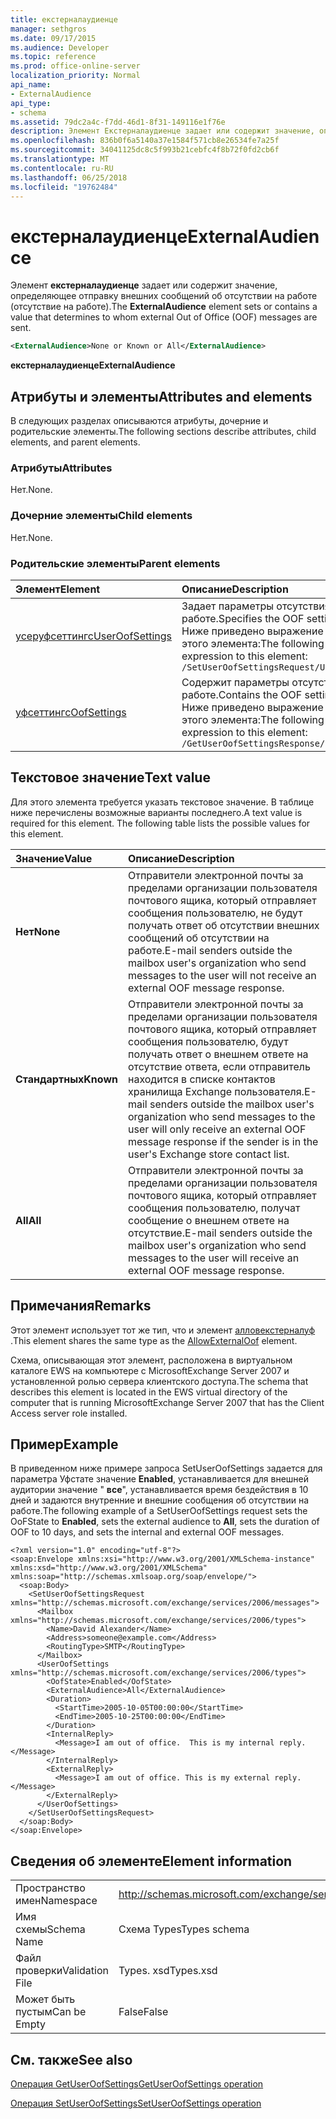 ```yaml
---
title: екстерналаудиенце
manager: sethgros
ms.date: 09/17/2015
ms.audience: Developer
ms.topic: reference
ms.prod: office-online-server
localization_priority: Normal
api_name:
- ExternalAudience
api_type:
- schema
ms.assetid: 79dc2a4c-f7dd-46d1-8f31-149116e1f76e
description: Элемент Екстерналаудиенце задает или содержит значение, определяющее отправку внешних сообщений об отсутствии на работе (отсутствие на работе).
ms.openlocfilehash: 836b0f6a5140a37e1584f571cb8e26534fe7a25f
ms.sourcegitcommit: 34041125dc8c5f993b21cebfc4f8b72f0fd2cb6f
ms.translationtype: MT
ms.contentlocale: ru-RU
ms.lasthandoff: 06/25/2018
ms.locfileid: "19762484"
---
```

# <a name="externalaudience"></a><span data-ttu-id="e985e-103">екстерналаудиенце</span><span class="sxs-lookup"><span data-stu-id="e985e-103">ExternalAudience</span></span>

<span data-ttu-id="e985e-104">Элемент **екстерналаудиенце** задает или содержит значение, определяющее отправку внешних сообщений об отсутствии на работе (отсутствие на работе).</span><span class="sxs-lookup"><span data-stu-id="e985e-104">The **ExternalAudience** element sets or contains a value that determines to whom external Out of Office (OOF) messages are sent.</span></span> 
  
```xml
<ExternalAudience>None or Known or All</ExternalAudience>
```

 <span data-ttu-id="e985e-105">**екстерналаудиенце**</span><span class="sxs-lookup"><span data-stu-id="e985e-105">**ExternalAudience**</span></span>
## <a name="attributes-and-elements"></a><span data-ttu-id="e985e-106">Атрибуты и элементы</span><span class="sxs-lookup"><span data-stu-id="e985e-106">Attributes and elements</span></span>

<span data-ttu-id="e985e-107">В следующих разделах описываются атрибуты, дочерние и родительские элементы.</span><span class="sxs-lookup"><span data-stu-id="e985e-107">The following sections describe attributes, child elements, and parent elements.</span></span>
  
### <a name="attributes"></a><span data-ttu-id="e985e-108">Атрибуты</span><span class="sxs-lookup"><span data-stu-id="e985e-108">Attributes</span></span>

<span data-ttu-id="e985e-109">Нет.</span><span class="sxs-lookup"><span data-stu-id="e985e-109">None.</span></span>
  
### <a name="child-elements"></a><span data-ttu-id="e985e-110">Дочерние элементы</span><span class="sxs-lookup"><span data-stu-id="e985e-110">Child elements</span></span>

<span data-ttu-id="e985e-111">Нет.</span><span class="sxs-lookup"><span data-stu-id="e985e-111">None.</span></span>
  
### <a name="parent-elements"></a><span data-ttu-id="e985e-112">Родительские элементы</span><span class="sxs-lookup"><span data-stu-id="e985e-112">Parent elements</span></span>

|<span data-ttu-id="e985e-113">**Элемент**</span><span class="sxs-lookup"><span data-stu-id="e985e-113">**Element**</span></span>|<span data-ttu-id="e985e-114">**Описание**</span><span class="sxs-lookup"><span data-stu-id="e985e-114">**Description**</span></span>|
|:-----|:-----|
|[<span data-ttu-id="e985e-115">усеруфсеттингс</span><span class="sxs-lookup"><span data-stu-id="e985e-115">UserOofSettings</span></span>](useroofsettings.md) <br/> |<span data-ttu-id="e985e-116">Задает параметры отсутствия на работе.</span><span class="sxs-lookup"><span data-stu-id="e985e-116">Specifies the OOF settings.</span></span>  <br/> <span data-ttu-id="e985e-117">Ниже приведено выражение XPath для этого элемента:</span><span class="sxs-lookup"><span data-stu-id="e985e-117">The following is the XPath expression to this element:</span></span>  <br/>  `/SetUserOofSettingsRequest/UserOofSettings` <br/> |
|[<span data-ttu-id="e985e-118">уфсеттингс</span><span class="sxs-lookup"><span data-stu-id="e985e-118">OofSettings</span></span>](oofsettings.md) <br/> |<span data-ttu-id="e985e-119">Содержит параметры отсутствия на работе.</span><span class="sxs-lookup"><span data-stu-id="e985e-119">Contains the OOF settings.</span></span>  <br/> <span data-ttu-id="e985e-120">Ниже приведено выражение XPath для этого элемента:</span><span class="sxs-lookup"><span data-stu-id="e985e-120">The following is the XPath expression to this element:</span></span>  <br/>  `/GetUserOofSettingsResponse/OofSettings` <br/> |
   
## <a name="text-value"></a><span data-ttu-id="e985e-121">Текстовое значение</span><span class="sxs-lookup"><span data-stu-id="e985e-121">Text value</span></span>

<span data-ttu-id="e985e-p101">Для этого элемента требуется указать текстовое значение. В таблице ниже перечислены возможные варианты последнего.</span><span class="sxs-lookup"><span data-stu-id="e985e-p101">A text value is required for this element. The following table lists the possible values for this element.</span></span>
  
|<span data-ttu-id="e985e-124">**Значение**</span><span class="sxs-lookup"><span data-stu-id="e985e-124">**Value**</span></span>|<span data-ttu-id="e985e-125">**Описание**</span><span class="sxs-lookup"><span data-stu-id="e985e-125">**Description**</span></span>|
|:-----|:-----|
|<span data-ttu-id="e985e-126">**Нет**</span><span class="sxs-lookup"><span data-stu-id="e985e-126">**None**</span></span> <br/> |<span data-ttu-id="e985e-127">Отправители электронной почты за пределами организации пользователя почтового ящика, который отправляет сообщения пользователю, не будут получать ответ об отсутствии внешних сообщений об отсутствии на работе.</span><span class="sxs-lookup"><span data-stu-id="e985e-127">E-mail senders outside the mailbox user's organization who send messages to the user will not receive an external OOF message response.</span></span>  <br/> |
|<span data-ttu-id="e985e-128">**Стандартных**</span><span class="sxs-lookup"><span data-stu-id="e985e-128">**Known**</span></span> <br/> |<span data-ttu-id="e985e-129">Отправители электронной почты за пределами организации пользователя почтового ящика, который отправляет сообщения пользователю, будут получать ответ о внешнем ответе на отсутствие ответа, если отправитель находится в списке контактов хранилища Exchange пользователя.</span><span class="sxs-lookup"><span data-stu-id="e985e-129">E-mail senders outside the mailbox user's organization who send messages to the user will only receive an external OOF message response if the sender is in the user's Exchange store contact list.</span></span>  <br/> |
|<span data-ttu-id="e985e-130">**All**</span><span class="sxs-lookup"><span data-stu-id="e985e-130">**All**</span></span> <br/> |<span data-ttu-id="e985e-131">Отправители электронной почты за пределами организации пользователя почтового ящика, который отправляет сообщения пользователю, получат сообщение о внешнем ответе на отсутствие.</span><span class="sxs-lookup"><span data-stu-id="e985e-131">E-mail senders outside the mailbox user's organization who send messages to the user will receive an external OOF message response.</span></span>  <br/> |
   
## <a name="remarks"></a><span data-ttu-id="e985e-132">Примечания</span><span class="sxs-lookup"><span data-stu-id="e985e-132">Remarks</span></span>

<span data-ttu-id="e985e-133">Этот элемент использует тот же тип, что и элемент [алловекстерналуф](allowexternaloof.md) .</span><span class="sxs-lookup"><span data-stu-id="e985e-133">This element shares the same type as the [AllowExternalOof](allowexternaloof.md) element.</span></span> 
  
<span data-ttu-id="e985e-134">Схема, описывающая этот элемент, расположена в виртуальном каталоге EWS на компьютере с MicrosoftExchange Server 2007 и установленной ролью сервера клиентского доступа.</span><span class="sxs-lookup"><span data-stu-id="e985e-134">The schema that describes this element is located in the EWS virtual directory of the computer that is running MicrosoftExchange Server 2007 that has the Client Access server role installed.</span></span>
  
## <a name="example"></a><span data-ttu-id="e985e-135">Пример</span><span class="sxs-lookup"><span data-stu-id="e985e-135">Example</span></span>

<span data-ttu-id="e985e-136">В приведенном ниже примере запроса SetUserOofSettings задается для параметра Уфстате значение **Enabled**, устанавливается для внешней аудитории значение " **все**", устанавливается время бездействия в 10 дней и задаются внутренние и внешние сообщения об отсутствии на работе.</span><span class="sxs-lookup"><span data-stu-id="e985e-136">The following example of a SetUserOofSettings request sets the OoFState to **Enabled**, sets the external audience to **All**, sets the duration of OOF to 10 days, and sets the internal and external OOF messages.</span></span>
  
```
<?xml version="1.0" encoding="utf-8"?>
<soap:Envelope xmlns:xsi="http://www.w3.org/2001/XMLSchema-instance" xmlns:xsd="http://www.w3.org/2001/XMLSchema" xmlns:soap="http://schemas.xmlsoap.org/soap/envelope/">
  <soap:Body>
    <SetUserOofSettingsRequest xmlns="http://schemas.microsoft.com/exchange/services/2006/messages">
      <Mailbox xmlns="http://schemas.microsoft.com/exchange/services/2006/types">
        <Name>David Alexander</Name>
        <Address>someone@example.com</Address>
        <RoutingType>SMTP</RoutingType>
      </Mailbox>
      <UserOofSettings xmlns="http://schemas.microsoft.com/exchange/services/2006/types">
        <OofState>Enabled</OofState>
        <ExternalAudience>All</ExternalAudience>
        <Duration>
          <StartTime>2005-10-05T00:00:00</StartTime>
          <EndTime>2005-10-25T00:00:00</EndTime>
        </Duration>
        <InternalReply>
          <Message>I am out of office.  This is my internal reply.</Message>
        </InternalReply>
        <ExternalReply>
          <Message>I am out of office. This is my external reply.</Message>
        </ExternalReply>
      </UserOofSettings>
    </SetUserOofSettingsRequest>
  </soap:Body>
</soap:Envelope>
```

## <a name="element-information"></a><span data-ttu-id="e985e-137">Сведения об элементе</span><span class="sxs-lookup"><span data-stu-id="e985e-137">Element information</span></span>

|||
|:-----|:-----|
|<span data-ttu-id="e985e-138">Пространство имен</span><span class="sxs-lookup"><span data-stu-id="e985e-138">Namespace</span></span>  <br/> |http://schemas.microsoft.com/exchange/services/2006/types  <br/> |
|<span data-ttu-id="e985e-139">Имя схемы</span><span class="sxs-lookup"><span data-stu-id="e985e-139">Schema Name</span></span>  <br/> |<span data-ttu-id="e985e-140">Схема Types</span><span class="sxs-lookup"><span data-stu-id="e985e-140">Types schema</span></span>  <br/> |
|<span data-ttu-id="e985e-141">Файл проверки</span><span class="sxs-lookup"><span data-stu-id="e985e-141">Validation File</span></span>  <br/> |<span data-ttu-id="e985e-142">Types. xsd</span><span class="sxs-lookup"><span data-stu-id="e985e-142">Types.xsd</span></span>  <br/> |
|<span data-ttu-id="e985e-143">Может быть пустым</span><span class="sxs-lookup"><span data-stu-id="e985e-143">Can be Empty</span></span>  <br/> |<span data-ttu-id="e985e-144">False</span><span class="sxs-lookup"><span data-stu-id="e985e-144">False</span></span>  <br/> |
   
## <a name="see-also"></a><span data-ttu-id="e985e-145">См. также</span><span class="sxs-lookup"><span data-stu-id="e985e-145">See also</span></span>



[<span data-ttu-id="e985e-146">Операция GetUserOofSettings</span><span class="sxs-lookup"><span data-stu-id="e985e-146">GetUserOofSettings operation</span></span>](getuseroofsettings-operation.md)
  
[<span data-ttu-id="e985e-147">Операция SetUserOofSettings</span><span class="sxs-lookup"><span data-stu-id="e985e-147">SetUserOofSettings operation</span></span>](setuseroofsettings-operation.md)

